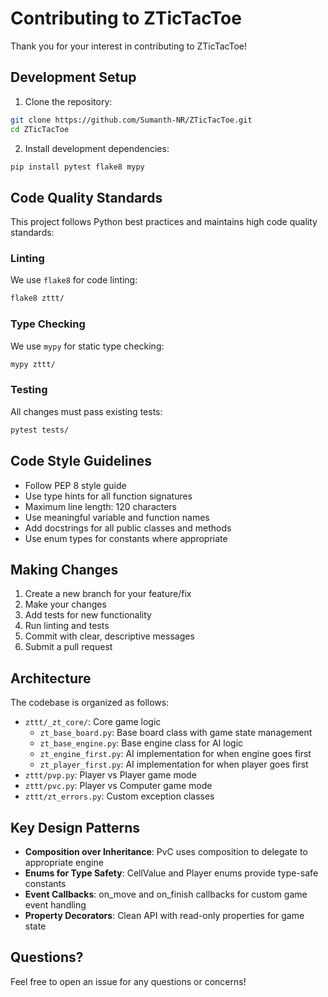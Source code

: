 # Contributing to ZTicTacToe

Thank you for your interest in contributing to ZTicTacToe!

## Development Setup

1. Clone the repository:
```bash
git clone https://github.com/Sumanth-NR/ZTicTacToe.git
cd ZTicTacToe
```

2. Install development dependencies:
```bash
pip install pytest flake8 mypy
```

## Code Quality Standards

This project follows Python best practices and maintains high code quality standards:

### Linting
We use `flake8` for code linting:
```bash
flake8 zttt/
```

### Type Checking
We use `mypy` for static type checking:
```bash
mypy zttt/
```

### Testing
All changes must pass existing tests:
```bash
pytest tests/
```

## Code Style Guidelines

- Follow PEP 8 style guide
- Use type hints for all function signatures
- Maximum line length: 120 characters
- Use meaningful variable and function names
- Add docstrings for all public classes and methods
- Use enum types for constants where appropriate

## Making Changes

1. Create a new branch for your feature/fix
2. Make your changes
3. Add tests for new functionality
4. Run linting and tests
5. Commit with clear, descriptive messages
6. Submit a pull request

## Architecture

The codebase is organized as follows:

- `zttt/_zt_core/`: Core game logic
  - `zt_base_board.py`: Base board class with game state management
  - `zt_base_engine.py`: Base engine class for AI logic
  - `zt_engine_first.py`: AI implementation for when engine goes first
  - `zt_player_first.py`: AI implementation for when player goes first
- `zttt/pvp.py`: Player vs Player game mode
- `zttt/pvc.py`: Player vs Computer game mode
- `zttt/zt_errors.py`: Custom exception classes

## Key Design Patterns

- **Composition over Inheritance**: PvC uses composition to delegate to appropriate engine
- **Enums for Type Safety**: CellValue and Player enums provide type-safe constants
- **Event Callbacks**: on_move and on_finish callbacks for custom game event handling
- **Property Decorators**: Clean API with read-only properties for game state

## Questions?

Feel free to open an issue for any questions or concerns!
